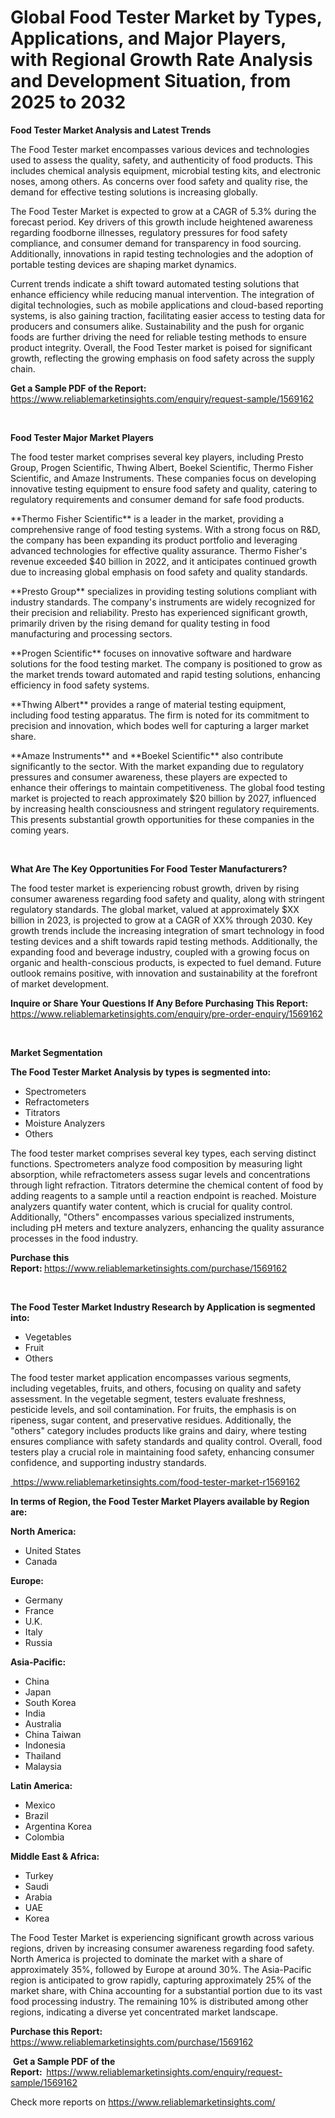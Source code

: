 <p><h1>Global Food Tester Market by Types, Applications, and Major Players, with Regional Growth Rate Analysis and Development Situation, from 2025 to 2032</h1></p><p><strong>Food Tester Market Analysis and Latest Trends</strong></p>
<p><p>The Food Tester market encompasses various devices and technologies used to assess the quality, safety, and authenticity of food products. This includes chemical analysis equipment, microbial testing kits, and electronic noses, among others. As concerns over food safety and quality rise, the demand for effective testing solutions is increasing globally.</p><p>The Food Tester Market is expected to grow at a CAGR of 5.3% during the forecast period. Key drivers of this growth include heightened awareness regarding foodborne illnesses, regulatory pressures for food safety compliance, and consumer demand for transparency in food sourcing. Additionally, innovations in rapid testing technologies and the adoption of portable testing devices are shaping market dynamics.</p><p>Current trends indicate a shift toward automated testing solutions that enhance efficiency while reducing manual intervention. The integration of digital technologies, such as mobile applications and cloud-based reporting systems, is also gaining traction, facilitating easier access to testing data for producers and consumers alike. Sustainability and the push for organic foods are further driving the need for reliable testing methods to ensure product integrity. Overall, the Food Tester market is poised for significant growth, reflecting the growing emphasis on food safety across the supply chain.</p></p>
<p><strong>Get a Sample PDF of the Report:&nbsp;</strong> <a href="https://www.reliablemarketinsights.com/enquiry/request-sample/1569162?utm_campaign=3274&utm_medium=2&utm_source=Github&utm_content=ia&utm_term=09042025&utm_id=food-tester">https://www.reliablemarketinsights.com/enquiry/request-sample/1569162</a></p>
<p>&nbsp;</p>
<p><strong>Food Tester Major Market Players</strong></p>
<p><p>The food tester market comprises several key players, including Presto Group, Progen Scientific, Thwing Albert, Boekel Scientific, Thermo Fisher Scientific, and Amaze Instruments. These companies focus on developing innovative testing equipment to ensure food safety and quality, catering to regulatory requirements and consumer demand for safe food products.</p><p>**Thermo Fisher Scientific** is a leader in the market, providing a comprehensive range of food testing systems. With a strong focus on R&D, the company has been expanding its product portfolio and leveraging advanced technologies for effective quality assurance. Thermo Fisher's revenue exceeded $40 billion in 2022, and it anticipates continued growth due to increasing global emphasis on food safety and quality standards.</p><p>**Presto Group** specializes in providing testing solutions compliant with industry standards. The company's instruments are widely recognized for their precision and reliability. Presto has experienced significant growth, primarily driven by the rising demand for quality testing in food manufacturing and processing sectors.</p><p>**Progen Scientific** focuses on innovative software and hardware solutions for the food testing market. The company is positioned to grow as the market trends toward automated and rapid testing solutions, enhancing efficiency in food safety systems.</p><p>**Thwing Albert** provides a range of material testing equipment, including food testing apparatus. The firm is noted for its commitment to precision and innovation, which bodes well for capturing a larger market share.</p><p>**Amaze Instruments** and **Boekel Scientific** also contribute significantly to the sector. With the market expanding due to regulatory pressures and consumer awareness, these players are expected to enhance their offerings to maintain competitiveness. The global food testing market is projected to reach approximately $20 billion by 2027, influenced by increasing health consciousness and stringent regulatory requirements. This presents substantial growth opportunities for these companies in the coming years.</p></p>
<p>&nbsp;</p>
<p><strong>What Are The Key Opportunities For Food Tester Manufacturers?</strong></p>
<p><p>The food tester market is experiencing robust growth, driven by rising consumer awareness regarding food safety and quality, along with stringent regulatory standards. The global market, valued at approximately $XX billion in 2023, is projected to grow at a CAGR of XX% through 2030. Key growth trends include the increasing integration of smart technology in food testing devices and a shift towards rapid testing methods. Additionally, the expanding food and beverage industry, coupled with a growing focus on organic and health-conscious products, is expected to fuel demand. Future outlook remains positive, with innovation and sustainability at the forefront of market development.</p></p>
<p><strong>Inquire or Share Your Questions If Any Before Purchasing This Report:</strong> <a href="https://www.reliablemarketinsights.com/enquiry/pre-order-enquiry/1569162?utm_campaign=3274&utm_medium=2&utm_source=Github&utm_content=ia&utm_term=09042025&utm_id=food-tester">https://www.reliablemarketinsights.com/enquiry/pre-order-enquiry/1569162</a></p>
<p>&nbsp;</p>
<p><strong>Market Segmentation</strong></p>
<p><strong>The Food Tester Market Analysis by types is segmented into:</strong></p>
<p><ul><li>Spectrometers</li><li>Refractometers</li><li>Titrators</li><li>Moisture Analyzers</li><li>Others</li></ul></p>
<p><p>The food tester market comprises several key types, each serving distinct functions. Spectrometers analyze food composition by measuring light absorption, while refractometers assess sugar levels and concentrations through light refraction. Titrators determine the chemical content of food by adding reagents to a sample until a reaction endpoint is reached. Moisture analyzers quantify water content, which is crucial for quality control. Additionally, "Others" encompasses various specialized instruments, including pH meters and texture analyzers, enhancing the quality assurance processes in the food industry.</p></p>
<p><strong>Purchase this Report:&nbsp;</strong><a href="https://www.reliablemarketinsights.com/purchase/1569162?utm_campaign=3274&utm_medium=2&utm_source=Github&utm_content=ia&utm_term=09042025&utm_id=food-tester">https://www.reliablemarketinsights.com/purchase/1569162</a></p>
<p>&nbsp;</p>
<p><strong>The Food Tester Market Industry Research by Application is segmented into:</strong></p>
<p><ul><li>Vegetables</li><li>Fruit</li><li>Others</li></ul></p>
<p><p>The food tester market application encompasses various segments, including vegetables, fruits, and others, focusing on quality and safety assessment. In the vegetable segment, testers evaluate freshness, pesticide levels, and soil contamination. For fruits, the emphasis is on ripeness, sugar content, and preservative residues. Additionally, the "others" category includes products like grains and dairy, where testing ensures compliance with safety standards and quality control. Overall, food testers play a crucial role in maintaining food safety, enhancing consumer confidence, and supporting industry standards.</p></p>
<p><a href="https://www.reliablemarketinsights.com/food-tester-market-r1569162?utm_campaign=3274&utm_medium=2&utm_source=Github&utm_content=ia&utm_term=09042025&utm_id=food-tester">&nbsp;https://www.reliablemarketinsights.com/food-tester-market-r1569162</a></p>
<p><strong>In terms of Region, the Food Tester Market Players available by Region are:</strong></p>
<p>
    <p> <strong> North America: </strong>
        <ul>
            <li>United States</li>
            <li>Canada</li>
        </ul>
        </p> 
    <p> <strong> Europe: </strong>
        <ul>
            <li>Germany</li>
            <li>France</li>
            <li>U.K.</li>
            <li>Italy</li>
            <li>Russia</li>
        </ul>
        </p> 
    <p> <strong> Asia-Pacific: </strong>
        <ul>
            <li>China</li>
            <li>Japan</li>
            <li>South Korea</li>
            <li>India</li>
            <li>Australia</li>
            <li>China Taiwan</li>
            <li>Indonesia</li>
            <li>Thailand</li>
            <li>Malaysia</li>
        </ul>
        </p> 
    <p> <strong> Latin America: </strong>
        <ul>
            <li>Mexico</li>
            <li>Brazil</li>
            <li>Argentina Korea</li>
            <li>Colombia</li>
        </ul>
        </p> 
    <p> <strong> Middle East & Africa: </strong>
        <ul>
            <li>Turkey</li>
            <li>Saudi</li>
            <li>Arabia</li>
            <li>UAE</li>
            <li>Korea</li>
        </ul>
    </p>
    </p>
<p><p>The Food Tester Market is experiencing significant growth across various regions, driven by increasing consumer awareness regarding food safety. North America is projected to dominate the market with a share of approximately 35%, followed by Europe at around 30%. The Asia-Pacific region is anticipated to grow rapidly, capturing approximately 25% of the market share, with China accounting for a substantial portion due to its vast food processing industry. The remaining 10% is distributed among other regions, indicating a diverse yet concentrated market landscape.</p></p>
<p><strong>Purchase this Report: </strong><a href="https://www.reliablemarketinsights.com/purchase/1569162?utm_campaign=3274&utm_medium=2&utm_source=Github&utm_content=ia&utm_term=09042025&utm_id=food-tester">https://www.reliablemarketinsights.com/purchase/1569162</a></p>
<p>&nbsp;<strong>Get a Sample PDF of the Report:&nbsp;&nbsp;</strong><a href="https://www.reliablemarketinsights.com/enquiry/request-sample/1569162?utm_campaign=3274&utm_medium=2&utm_source=Github&utm_content=ia&utm_term=09042025&utm_id=food-tester">https://www.reliablemarketinsights.com/enquiry/request-sample/1569162</a></p>
<p><strong></strong></p>
<p>Check more reports on <a href="https://www.reliablemarketinsights.com/?utm_campaign=3274&utm_medium=2&utm_source=Github&utm_content=ia&utm_term=09042025&utm_id=food-tester">https://www.reliablemarketinsights.com/</a></p>